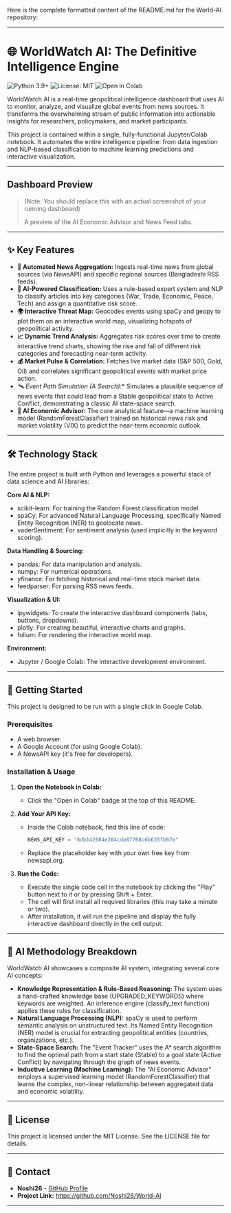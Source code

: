 Here is the complete formatted content of the README.md for the World-AI repository:

---

# 🌐 WorldWatch AI: The Definitive Intelligence Engine

![Python 3.9+](https://img.shields.io/badge/Python-3.9+-blue.svg)
![License: MIT](https://img.shields.io/badge/License-MIT-yellow.svg)
![Open in Colab](https://colab.research.google.com/assets/colab-badge.svg)

WorldWatch AI is a real-time geopolitical intelligence dashboard that uses AI to monitor, analyze, and visualize global events from news sources. It transforms the overwhelming stream of public information into actionable insights for researchers, policymakers, and market participants.

This project is contained within a single, fully-functional Jupyter/Colab notebook. It automates the entire intelligence pipeline: from data ingestion and NLP-based classification to machine learning predictions and interactive visualization.

---

## Dashboard Preview

> (Note: You should replace this with an actual screenshot of your running dashboard)
>
> A preview of the AI Economic Advisor and News Feed tabs.

---

## ✨ Key Features

- **📰 Automated News Aggregation:** Ingests real-time news from global sources (via NewsAPI) and specific regional sources (Bangladeshi RSS feeds).
- **🧠 AI-Powered Classification:** Uses a rule-based expert system and NLP to classify articles into key categories (War, Trade, Economic, Peace, Tech) and assign a quantitative risk score.
- **🌍 Interactive Threat Map:** Geocodes events using spaCy and geopy to plot them on an interactive world map, visualizing hotspots of geopolitical activity.
- **📈 Dynamic Trend Analysis:** Aggregates risk scores over time to create interactive trend charts, showing the rise and fall of different risk categories and forecasting near-term activity.
- **💰 Market Pulse & Correlation:** Fetches live market data (S&P 500, Gold, Oil) and correlates significant geopolitical events with market price action.
- **🛰️ Event Path Simulation (A* Search):** Simulates a plausible sequence of news events that could lead from a Stable geopolitical state to Active Conflict, demonstrating a classic AI state-space search.
- **🤖 AI Economic Advisor:** The core analytical feature—a machine learning model (RandomForestClassifier) trained on historical news risk and market volatility (VIX) to predict the near-term economic outlook.

---

## 🛠️ Technology Stack

The entire project is built with Python and leverages a powerful stack of data science and AI libraries:

**Core AI & NLP:**
- scikit-learn: For training the Random Forest classification model.
- spaCy: For advanced Natural Language Processing, specifically Named Entity Recognition (NER) to geolocate news.
- vaderSentiment: For sentiment analysis (used implicitly in the keyword scoring).

**Data Handling & Sourcing:**
- pandas: For data manipulation and analysis.
- numpy: For numerical operations.
- yfinance: For fetching historical and real-time stock market data.
- feedparser: For parsing RSS news feeds.

**Visualization & UI:**
- ipywidgets: To create the interactive dashboard components (tabs, buttons, dropdowns).
- plotly: For creating beautiful, interactive charts and graphs.
- folium: For rendering the interactive world map.

**Environment:**
- Jupyter / Google Colab: The interactive development environment.

---

## 🚀 Getting Started

This project is designed to be run with a single click in Google Colab.

### Prerequisites

- A web browser.
- A Google Account (for using Google Colab).
- A NewsAPI key (it's free for developers).

### Installation & Usage

1. **Open the Notebook in Colab:**
   - Click the "Open in Colab" badge at the top of this README.

2. **Add Your API Key:**
   - Inside the Colab notebook, find this line of code:
     ```python
     NEWS_API_KEY = "6db142084e204cde87768c6b635fb67e"
     ```
   - Replace the placeholder key with your own free key from newsapi.org.

3. **Run the Code:**
   - Execute the single code cell in the notebook by clicking the "Play" button next to it or by pressing Shift + Enter.
   - The cell will first install all required libraries (this may take a minute or two).
   - After installation, it will run the pipeline and display the fully interactive dashboard directly in the cell output.

---

## 🤖 AI Methodology Breakdown

WorldWatch AI showcases a composite AI system, integrating several core AI concepts:

- **Knowledge Representation & Rule-Based Reasoning:** The system uses a hand-crafted knowledge base (UPGRADED_KEYWORDS) where keywords are weighted. An inference engine (classify_text function) applies these rules for classification.
- **Natural Language Processing (NLP):** spaCy is used to perform semantic analysis on unstructured text. Its Named Entity Recognition (NER) model is crucial for extracting geopolitical entities (countries, organizations, etc.).
- **State-Space Search:** The "Event Tracker" uses the A* search algorithm to find the optimal path from a start state (Stable) to a goal state (Active Conflict) by navigating through the graph of news events.
- **Inductive Learning (Machine Learning):** The "AI Economic Advisor" employs a supervised learning model (RandomForestClassifier) that learns the complex, non-linear relationship between aggregated data and economic volatility.

---

## 📜 License

This project is licensed under the MIT License. See the LICENSE file for details.

---

## 👤 Contact

- **Noshi26** - [GitHub Profile](https://github.com/Noshi26)
- **Project Link:** https://github.com/Noshi26/World-AI

---
